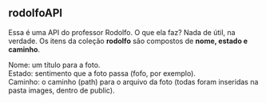 ## rodolfoAPI

Essa é uma API do professor Rodolfo. O que ela faz? Nada de útil, na verdade. Os itens da coleção <b>rodolfo</b> são compostos de <b>nome, estado e caminho</b>.

Nome: um título para a foto.<br>
Estado: sentimento que a foto passa (fofo, por exemplo).<br>
Caminho: o caminho (path) para o arquivo da foto (todas foram inseridas na pasta images, dentro de public).<br>
